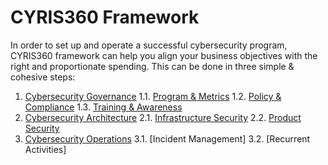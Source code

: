 # CYRIS360 Framework

In order to set up and operate a successful cybersecurity program, CYRIS360 framework can help you align your business objectives with the right and proportionate spending. This can be done in three simple & cohesive steps:

1. [Cybersecurity Governance](/governance.md)
  1.1. [Program & Metrics](/1-gov/1-1-program-and-metrics.md)
  1.2. [Policy & Compliance]()
  1.3. [Training & Awareness]()
2. [Cybersecurity Architecture](/architecture.md)
  2.1. [Infrastructure Security]()
  2.2. [Product Security]()
3. [Cybersecurity Operations](/operations.md)
  3.1. [Incident Management]
  3.2. [Recurrent Activities]
